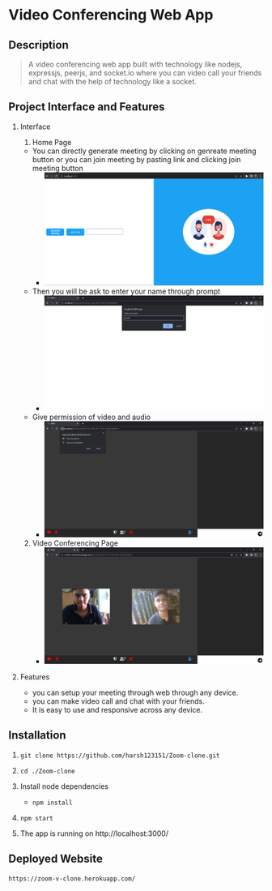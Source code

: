 # Video Conferencing Web App

## Description

> A video conferencing web app built with technology like nodejs, expressjs, peerjs, and socket.io where you can video call your friends and chat with the help of technology like a socket.

## Project Interface and Features

1. Interface

   1. Home Page

   - You can directly generate meeting by clicking on genreate meeting button or you can join meeting by pasting link and clicking join meeting button
     - <img src='Images/home.png' alt="Home Page">
   - Then you will be ask to enter your name through prompt
     - <img src='Images/name.png' alt="Prompt image">
   - Give permission of video and audio
     - <img src='Images/permission.png' alt="Permission">

   2. Video Conferencing Page
      - <img src="Images/video-page.png">

2. Features
   - you can setup your meeting through web through any device.
   - you can make video call and chat with your friends.
   - It is easy to use and responsive across any device.

## Installation

1. `git clone https://github.com/harsh123151/Zoom-clone.git`

2. `cd ./Zoom-clone`

3. Install node dependencies

   - `npm install`

4. `npm start`

5. The app is running on http://localhost:3000/

## Deployed Website

```
https://zoom-v-clone.herokuapp.com/
```
